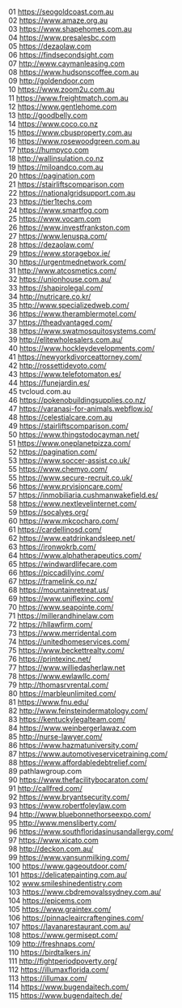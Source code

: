 01 https://seogoldcoast.com.au <br>
02 https://www.amaze.org.au <br>
03 https://www.shapehomes.com.au <br>
04 https://www.presalesbc.com <br>
05 https://dezaolaw.com <br>
06 https://findsecondsight.com <br>
07 http://www.caymanleasing.com <br>
08 https://www.hudsonscoffee.com.au <br>
09 http://goldendoor.com <br>
10 https://www.zoom2u.com.au <br>
11 https://www.freightmatch.com.au <br>
12 https://www.gentlehome.com <br>
13 http://goodbelly.com <br>
14 https://www.coco.co.nz <br>
15 https://www.cbusproperty.com.au <br>
16 https://www.rosewoodgreen.com.au <br>
17 https://humpyco.com <br>
18 http://wallinsulation.co.nz <br>
19 https://miloandco.com.au <br>
20 https://pagination.com <br>
21 https://stairliftscomparison.com <br>
22 https://nationalgridsupport.com.au <br>
23 https://tier1techs.com <br>
24 https://www.smartfog.com <br>
25 https://www.vocam.com <br>
26 https://www.investfrankston.com <br>
27 https://www.lenuspa.com/ <br>
28 https://dezaolaw.com/ <br>
29 https://www.storagebox.ie/ <br>
30 https://urgentmednetwork.com/ <br>
31 http://www.atcosmetics.com/ <br>
32 https://unionhouse.com.au/ <br>
33 https://shapirolegal.com/ <br>
34 http://nutricare.co.kr/ <br>
35 http://www.specializedweb.com/ <br>
36 https://www.theramblermotel.com/ <br>
37 https://theadvantaged.com/ <br>
38 https://www.swatmosquitosystems.com/ <br>
39 http://elitewholesalers.com.au/ <br>
40 https://www.hockleydevelopments.com/ <br>
41 https://newyorkdivorceattorney.com/ <br>
42 http://rossettidevoto.com/ <br>
43 https://www.telefotomaton.es/ <br>
44 https://funejardin.es/ <br>
45 tvcloud.com.au<br>
46 https://pokenobuildingsupplies.co.nz/<br>
47 https://varanasi-for-animals.webflow.io/<br>
48 https://celestialcare.com.au<br>
49 https://stairliftscomparison.com/<br>
50 https://www.thingstodocayman.net/<br>
51 https://www.oneplanetpizza.com/<br>
52 https://pagination.com/<br>
53 https://www.soccer-assist.co.uk/<br>
55 https://www.chemyo.com/<br>
55 https://www.secure-recruit.co.uk/<br>
56 https://www.prvisioncare.com/<br>
57 https://inmobiliaria.cushmanwakefield.es/<br>
58 https://www.nextlevelinternet.com/<br>
59 https://socalyes.org/<br>
60 https://www.mkcocharo.com/<br>
61 https://cardellinosd.com/<br>
62 https://www.eatdrinkandsleep.net/<br>
63 https://ironwokrb.com/<br>
64 https://www.alphatherapeutics.com/<br>
65 https://windwardlifecare.com<br>
66 https://piccadillyinc.com/<br>
67 https://framelink.co.nz/<br>
68 https://mountainretreat.us/<br>
69 https://www.uniflexinc.com/<br>
70 https://www.seapointe.com/<br>
71 https://millerandhinelaw.com<br>
72 https://hllawfirm.com/<br>
73 https://www.merridental.com<br>
74 https://unitedhomeservices.com/<br>
75 https://www.beckettrealty.com/<br>
76 https://printexinc.net/<br>
77 https://www.williedasherlaw.net<br>
78 https://www.ewlawllc.com/<br>
79 http://thomasrvrental.com/<br>
80 https://marbleunlimited.com/<br>
81 https://www.fnu.edu/<br>
82 http://www.feinsteindermatology.com/<br>
83 https://kentuckylegalteam.com/<br>
84 https://www.weinbergerlawaz.com<br>
85 http://nurse-lawyer.com/<br>
86 https://www.hazmatuniversity.com/<br>
87 https://www.automotiveservicetraining.com/<br>
88 https://www.affordabledebtrelief.com/<br>
89 pathlawgroup.com<br>
90 https://www.thefacilitybocaraton.com/<br>
91 http://callfred.com/<br>
92 https://www.bryantsecurity.com/<br>
93 https://www.robertfoleylaw.com<br>
94 http://www.bluebonnethorseexpo.com/<br>
95 http://www.mensliberty.com/<br>
96 https://www.southfloridasinusandallergy.com/<br>
97 https://www.xicato.com<br>
98 http://deckon.com.au/<br>
99 https://www.vansunmilking.com/<br>
100 https://www.gageoutdoor.com/<br>
101 https://delicatepainting.com.au/<br>
102 www.smileshinedentistry.com<br>
103 https://www.cbdremovalssydney.com.au/<br>
104 https://epicems.com<br>
105 https://www.graintex.com/<br>
106 https://pinnacleaircraftengines.com/<br>
107 https://lavanarestaurant.com.au/<br>
108 https://www.germisept.com/<br>
109 http://freshnaps.com/<br>
110 https://birdtalkers.in/<br>
111 http://fightperiodpoverty.org/<br>
112 https://illumaxflorida.com/<br>
113 https://illumax.com/<br>
114 https://www.bugendaitech.com/<br>
115 https://www.bugendaitech.de/<br>
